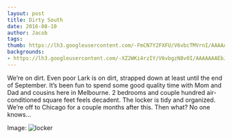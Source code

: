 ```yaml
---
layout: post
title: Dirty South
date: 2016-08-10
author: Jacob
tags:
thumb: https://lh3.googleusercontent.com/-FmCN7Y2FXFU/V6vbcTMVrnI/AAAAAAAEbJQ/6sQqs_jdFy4/s640/blogger-image--667352409.jpg
backgrounds:
- https://lh3.googleusercontent.com/-XZ2WKi4rzIY/V6vbgzN8v0I/AAAAAAAEbJk/7vxnGonZRCo/s640/blogger-image-470301856.jpg
---
```


We’re on dirt.  Even poor Lark is on dirt, strapped down at least until the end of September.  It’s been fun to spend some good quality time with Mom and Dad and cousins here in Melbourne.  2 bedrooms and couple hundred air-conditioned square feet feels decadent.  The locker is tidy and organized.  We’re off to Chicago for a couple months after this.  Then what?  No one knows…

Image: ![locker](https://lh3.googleusercontent.com/-FmCN7Y2FXFU/V6vbcTMVrnI/AAAAAAAEbJQ/6sQqs_jdFy4/s640/blogger-image--667352409.jpg)

